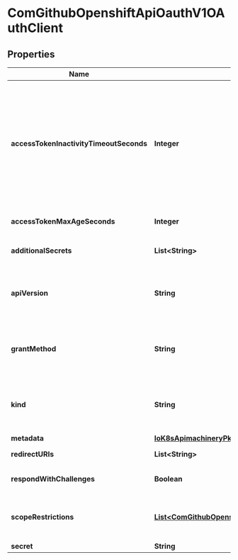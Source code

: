 
# ComGithubOpenshiftApiOauthV1OAuthClient

## Properties
Name | Type | Description | Notes
------------ | ------------- | ------------- | -------------
**accessTokenInactivityTimeoutSeconds** | **Integer** | AccessTokenInactivityTimeoutSeconds overrides the default token inactivity timeout for tokens granted to this client. The value represents the maximum amount of time that can occur between consecutive uses of the token. Tokens become invalid if they are not used within this temporal window. The user will need to acquire a new token to regain access once a token times out. This value needs to be set only if the default set in configuration is not appropriate for this client. Valid values are: - 0: Tokens for this client never time out - X: Tokens time out if there is no activity for X seconds The current minimum allowed value for X is 300 (5 minutes) |  [optional]
**accessTokenMaxAgeSeconds** | **Integer** | AccessTokenMaxAgeSeconds overrides the default access token max age for tokens granted to this client. 0 means no expiration. |  [optional]
**additionalSecrets** | **List&lt;String&gt;** | AdditionalSecrets holds other secrets that may be used to identify the client.  This is useful for rotation and for service account token validation |  [optional]
**apiVersion** | **String** | APIVersion defines the versioned schema of this representation of an object. Servers should convert recognized schemas to the latest internal value, and may reject unrecognized values. More info: https://git.k8s.io/community/contributors/devel/sig-architecture/api-conventions.md#resources |  [optional]
**grantMethod** | **String** | GrantMethod is a required field which determines how to handle grants for this client. Valid grant handling methods are:  - auto:   always approves grant requests, useful for trusted clients  - prompt: prompts the end user for approval of grant requests, useful for third-party clients |  [optional]
**kind** | **String** | Kind is a string value representing the REST resource this object represents. Servers may infer this from the endpoint the client submits requests to. Cannot be updated. In CamelCase. More info: https://git.k8s.io/community/contributors/devel/sig-architecture/api-conventions.md#types-kinds |  [optional]
**metadata** | [**IoK8sApimachineryPkgApisMetaV1ObjectMetaV2**](IoK8sApimachineryPkgApisMetaV1ObjectMetaV2.md) |  |  [optional]
**redirectURIs** | **List&lt;String&gt;** | RedirectURIs is the valid redirection URIs associated with a client |  [optional]
**respondWithChallenges** | **Boolean** | RespondWithChallenges indicates whether the client wants authentication needed responses made in the form of challenges instead of redirects |  [optional]
**scopeRestrictions** | [**List&lt;ComGithubOpenshiftApiOauthV1ScopeRestriction&gt;**](ComGithubOpenshiftApiOauthV1ScopeRestriction.md) | ScopeRestrictions describes which scopes this client can request.  Each requested scope is checked against each restriction.  If any restriction matches, then the scope is allowed. If no restriction matches, then the scope is denied. |  [optional]
**secret** | **String** | Secret is the unique secret associated with a client |  [optional]



